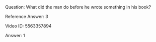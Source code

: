 Question: What did the man do before he wrote something in his book?

Reference Answer: 3

Video ID: 5563357894

Answer: 1

